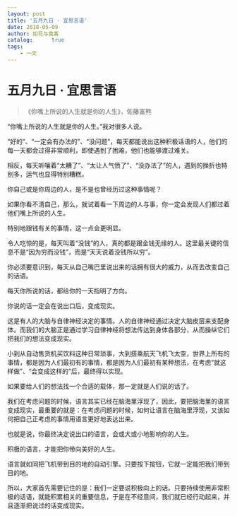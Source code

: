 ```yaml
---
layout: post
title: '五月九日 · 宜思言语'
date: 2018-05-09
author: 如花与食客
catalog:      true
tags:
    - 一文
---
```


# 五月九日 · 宜思言语
> 《你嘴上所说的人生就是你的人生》，佐藤富熊

“你嘴上所说的人生就是你的人生。”我对很多人说。

“好的”、“一定会有办法的”、“没问题”，每天都能说出这种积极话语的人，他们的每一天都会过得非常顺利，即使遇到了困难，他们也能够渡过难关。

相反，每天听嚷着“太糟了”、“太让人气愤了”、“没办法了”的人，遇到的挫折也特别多，运气也显得特别糟糕。

你自己或是你周边的人，是不是也曾经历过这种事情呢？

如果你看不清自己，那么，就试着看一下周边的人与事，你一定会发现人们都过着他们嘴上所说的人生。

特别地跟钱有关的事情，这一点会更明显。

令人吃惊的是，每天叫着“没钱”的人，真的都是跟金钱无缘的人。这里最关键的信息不是“因为穷而没钱”，而是“天天说着没钱所以穷”。

你必须要意识到，每天从自己嘴巴里说出来的话拥有很大的威力，从而去改变自己的话语。

每天你所说的话，都给你的一天指明了方向。

你说的话一定会在说出口后，变成现实。

这是有人的大脑与自律神经决定的事情。人的自律神经通过决定大脑皮层来支配身体。而我们的大脑正是通过学习自律神经将想法传达到身体各部分，从而操纵它们把我们的想法变成现实。

小到从自动售货机买饮料这种日常琐事，大到搭乘航天飞机飞太空，世界上所有的事情，都是因为人们最初有的事情，都是因为人们最初有某种想法，在考虑“就这样做”、“会变成这样的”后，最终得以实现。

如果要给人们的想法找一个合适的载体，那一定就是人们说的话了。

我们在考虑问题的时候，语言其实已经在脑海里浮现了，因此，要把脑海里的语言变成现实，最重要的就是：在考虑问题的时候，如何让语言在脑海里浮现，又该如何把自己正考虑的事情用语言更好地表达出来。

也就是说，你最终决定说出口的语言，会或大或小地影响你的人生。

积极的语言，才能把你带向美好的人生。

语言就如同把飞机带到目的地的自动引擎。只要按下按钮，它就一定能把我们带到目的地。

所以，大家首先需要记住的是：我们一定要说积极向上的话。只要持续使用非常积极的话语，就能积累相关的重要信息，于是在不经意间，我们就已经行动起来，并且逐渐把说过的话变成现实。